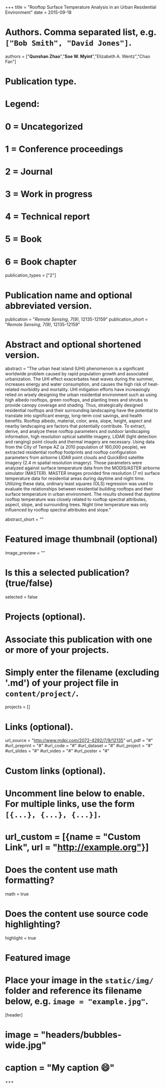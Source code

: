 +++
title = "Rooftop Surface Temperature Analysis in an Urban Residential Environment"
date = 2015-09-18

# Authors. Comma separated list, e.g. `["Bob Smith", "David Jones"]`.
authors = ["**Qunshan Zhao**","**Soe W. Myint**","Elizabeth A. Wentz","Chao Fan"]

# Publication type.
# Legend:
# 0 = Uncategorized
# 1 = Conference proceedings
# 2 = Journal
# 3 = Work in progress
# 4 = Technical report
# 5 = Book
# 6 = Book chapter
publication_types = ["2"]

# Publication name and optional abbreviated version.
publication = "*Remote Sensing*, *7(9)*, 12135-12159"
publication_short = "*Remote Sensing*, *7(9)*, 12135-12159"

# Abstract and optional shortened version.
abstract = "The urban heat island (UHI) phenomenon is a significant worldwide problem caused by rapid population growth and associated urbanization. The UHI effect exacerbates heat waves during the summer, increases energy and water consumption, and causes the high risk of heat-related morbidity and mortality. UHI mitigation efforts have increasingly relied on wisely designing the urban residential environment such as using high albedo rooftops, green rooftops, and planting trees and shrubs to provide canopy coverage and shading. Thus, strategically designed residential rooftops and their surrounding landscaping have the potential to translate into significant energy, long-term cost savings, and health benefits. Rooftop albedo, material, color, area, slope, height, aspect and nearby landscaping are factors that potentially contribute. To extract, derive, and analyze these rooftop parameters and outdoor landscaping information, high resolution optical satellite imagery, LIDAR (light detection and ranging) point clouds and thermal imagery are necessary. Using data from the City of Tempe AZ (a 2010 population of 160,000 people), we extracted residential rooftop footprints and rooftop configuration parameters from airborne LIDAR point clouds and QuickBird satellite imagery (2.4 m spatial resolution imagery). Those parameters were analyzed against surface temperature data from the MODIS/ASTER airborne simulator (MASTER). MASTER images provided fine resolution (7 m) surface temperature data for residential areas during daytime and night time. Utilizing these data, ordinary least squares (OLS) regression was used to evaluate the relationships between residential building rooftops and their surface temperature in urban environment. The results showed that daytime rooftop temperature was closely related to rooftop spectral attributes, aspect, slope, and surrounding trees. Night time temperature was only influenced by rooftop spectral attributes and slope."

abstract_short = ""

# Featured image thumbnail (optional)
image_preview = ""

# Is this a selected publication? (true/false)
selected = false

# Projects (optional).
#   Associate this publication with one or more of your projects.
#   Simply enter the filename (excluding '.md') of your project file in `content/project/`.

projects = []

# Links (optional).
url_source = "http://www.mdpi.com/2072-4292/7/9/12135"
url_pdf = "#"
#url_preprint = "#"
#url_code = "#"
#url_dataset = "#"
#url_project = "#"
#url_slides = "#"
#url_video = "#"
#url_poster = "#"

# Custom links (optional).
#   Uncomment line below to enable. For multiple links, use the form `[{...}, {...}, {...}]`.
# url_custom = [{name = "Custom Link", url = "http://example.org"}]

# Does the content use math formatting?
math = true

# Does the content use source code highlighting?
highlight = true

# Featured image
# Place your image in the `static/img/` folder and reference its filename below, e.g. `image = "example.jpg"`.
[header]
# image = "headers/bubbles-wide.jpg"
# caption = "My caption :smile:"

+++

